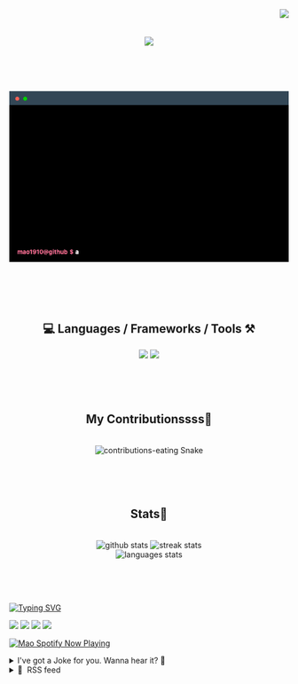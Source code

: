 <!-- VISITOR BADGE -->
<!-- https://github.com/hehuapei/visitor-badge -->

<img align="right" src="https://visitor-badge.laobi.icu/badge?page_id=mao1910.mao1910&left_color=%2379DAF9&right_color=%23FE6E96" />


<!-- TYPING SVG -->
<!-- https://github.com/DenverCoder1/readme-typing-svg -->

<h1 align="center">
    <img src="https://readme-typing-svg.herokuapp.com/?font=Righteous&size=35&center=true&vCenter=true&width=500&height=70&color=FE6E96&font=poppins&duration=5000&lines=Hi+There!+👋;+I'm+Mao!;" />
</h1>

<br/>


<!-- ABOUT ME TERMINAL -->
<h1 align="center">
<img src="./assets/terminal-5.gif" alt="Terminal" />
</h1>

<br/><br/><br/>


<!-- TECHNOLOGIES LOGOS -->
<!-- https://github.com/tandpfun/skill-icons -->

<h2 align="center">💻 Languages / Frameworks / Tools ⚒️</h2>
<div align="center">
    <img src="https://skillicons.dev/icons?i=javascript,typescript,angular,react,html,css,scss,bootstrap,cs,java,spring" />
    <img src="https://skillicons.dev/icons?i=flutter,firebase,supabase,mysql,git,github,gitlab,vscode,idea,maven,figma" />
</div>

<br/><br/><br/>


<!-- CONTRIBUTIONS SNAKE GAME -->
<!-- https://github.com/Platane/snk -->

<div align="center">
  <h2> My Contributionssss🐍 </h2>
  <br>
  <img alt="contributions-eating Snake" src="https://raw.githubusercontent.com/mao1910/mao1910/output/github-contribution-grid-snake.svg" />

  <!-- Four lines below suggested by Planate for Dark mode-->
  <picture>
  <source media="(prefers-color-scheme: dark)" srcset="github-snake-dark.svg" />
  <source media="(prefers-color-scheme: light)" srcset="github-snake.svg" />
  </picture>
  
  <br/><br/><br/>
</div>


<!-- GITHUB STATS -->
<!-- https://github.com/DenverCoder1/github-readme-streak-stats --> <!--  My Vercel -->
<!-- https://github.com/anuraghazra/github-readme-stats --> <!--  My  Vercel -->

<h2 align="center"> Stats📝 </h2>
  <br>
<div align=center>
  <img width=429 src="https://github-readme-stats-mao1910.vercel.app/api?username=mao1910&count_private=true&show_icons=true&theme=dracula&rank_icon=github&hide=contribs&border_radius=10&border_color=79DAF9" alt="github stats"/>
  <img width=396 src="https://github-readme-streak-stats-2235.vercel.app?user=mao1910&count_private=true&theme=dracula&currStreakNum=79DAF9&currStreakLabel=FE6E96&border_radius=10&border=79DAF9" alt="streak stats"/>
  <br/>
  <img src="https://github-readme-stats-mao1910.vercel.app/api/top-langs/?username=mao1910&layout=compact&theme=dracula&border_radius=10&size_weight=0.5&count_weight=0.5&border_color=79DAF9" alt="languages stats" />
</div>

<br/><br/><br/>


<!-- FOOTER -->
<!-- https://github.com/DenverCoder1/readme-typing-svg -->
<!-- https://readme-typing-svg.demolab.com/demo/ -->

<a href="https://git.io/typing-svg"><img src="https://readme-typing-svg.demolab.com?font=Poppins&pause=1000&color=FE6E96&width=535&lines=Thanks+for+dropping+by!;Feel+free+to+check+any+of+the+Socials+below+%F0%9F%91%87;Or+the+Joke+Of+The+Day+if+you're+down+for+a+giggle+%F0%9F%98%9D;Hope+to+see+you+again+%F0%9F%91%8A;Uh%3F+You're+still+here%3F;Well...+I'm+running+out+of+things+to+say...;Tell+you+what%2C+due+to+your+effort+and+perseverance%2C;I+shall+present+you+with+a+short+poem%3A;%22To+code%2C+or+not+to+code%2C+that+is+the+question%3A;Whether+'tis+nobler+in+the+IDE+to+debug;The+errors+and+issues+of+outrageous+software%2C;Or+to+take+up+the+keyboard+against+a+sea+of+bugs;And+by+coding%2C+end+them.%22;by+William+Shakespeare%2C+probably.+;Pretty+sure+that's+Hamlet's.;Alrighty%2C+this+has+been+fun.;But+I'll+restart+the+loop+now...+see+ya+soon!" alt="Typing SVG" /></a>


<!--  SOCIAL NETWORKS -->
<!-- https://github.com/alexandresanlim/Badges4-README.md-Profile -->

  <div> 
    <a href="https://www.deviantart.com/madeinkobaia/art/my-profile-is-under-construction-265626465" target="_blank"><img src="https://img.shields.io/badge/-LinkedIn-%230077B5?style=for-the-badge&logo=linkedin&logoColor=white" target="_blank"></a> <!-- ADD LINKEDIN PROFILE -->
    <a href = "https://www.nicepng.com/ourpic/u2q8o0t4t4r5o0r5_website-under-construction-png-graphic-transparent-website-under/"><img src="https://img.shields.io/badge/Portfolio-4285F4?style=for-the-badge&logo=Google-chrome&logoColor=white" target="_blank"></a> <!-- ADD PORTFOLIO WEBSITE -->
    <a href="https://discord.gg" target="_blank"><img src="https://img.shields.io/badge/Discord-7289DA?style=for-the-badge&logo=discord&logoColor=white" target="_blank"></a> <!-- ADD DISCORD --> <!-- User or Server? -->
    <a href = "mailto:mao1910dev@gmail.com"><img src="https://img.shields.io/badge/Gmail-D14836?style=for-the-badge&logo=gmail&logoColor=white" target="_blank"></a>
  </div>


<!-- SPOTIFY PLAYING-->
<!-- https://github.com/novatorem/novatorem --> <!-- My Vercel -->

[<img width=438px src="https://spotify-now-playing-git-main-mao1910.vercel.app//api/spotify/?border_color=FE6E96" alt="Mao Spotify Now Playing" />](https://open.spotify.com/user/31542et242zglhf42ydrtqgvuvde)


<!-- JOKE OF THE DAY -->
<!-- https://github.com/ABSphreak/readme-jokes --> <!-- My Vercel -->

<details>
<summary>I've got a Joke for you. Wanna hear it? 🙈</summary>

<br/>

 <tr>
 <td style="padding-top:4px"><img src = "https://readme-jokes-git-master-mao1910.vercel.app/api?&theme=dracula"></td>
 </tr>

</details>


<!-- RSS FEED -->
<!-- https://github.com/gautamkrishnar/blog-post-workflow -->

<details>
<summary>📕 &nbsp;RSS feed</summary>

<br/>


<!-- BLOG-POST-LIST:START -->
 #### - [CS61A: Projeto HOG (Parte 1)](https://dev.to/matt1cs/cs61a-projeto-hog-parte-1-54bl) 
 <details><summary>Article</summary> <h2>
  
  
  Introdução
</h2>

<blockquote>
<p>O curso CS 61A da Universidade da Califórnia, Berkeley, é um curso de introdução à ciência da computação. Ele busca fornecer uma base sólida em programação, abordando conceitos fundamentais de estruturas de dados, algoritmos e paradigmas de programação. O curso é conhecido por sua ênfase em Python como a linguagem principal de programação e pela abordagem prática e desafiadora.</p>
</blockquote>

<p>Esta publicação vai focar no primeiro projeto desta disciplina que é chamado 'O jogo de Hog'. Eu confesso que não conhecia este jogo até começar a fazer este desafio, continuo não tendo o jogado mas compreendi as regras que são explicadas na <a href="https://cs61a.org/proj/hog/">página do projeto</a>.</p>

<p>Ainda não terminei de fazer este desafio, então vou publicar meus sucessos, dúvidas e dificuldades como forma de estudo e buscar trabalhar em cima da minha comunicação também. O projeto está divido em fases e cada fase possui uma série de problemas a serem solucionados.</p>




<h2>
  
  
  Fase 1: Problema 1
</h2>

<blockquote>
<p>Implemente a função <code>roll_dice</code> em <code>hog.py</code>. Esta função recebe dois argumentos: um número inteiro positivo chamado <code>num_rolls</code> recebendo o número de vezes que o dado será rolado e uma função <code>dice</code>. Esta função retornará o número de pontos ao rolar o dado aquele número de vezes em uma rodada: será tanto a soma de suas saídas ou 1 (<em>Sow Sad</em>).</p>
</blockquote>

<ul>
<li>
<strong>Sow Sad</strong>. Se qualquer resultado do dado lançado for 1, a pontuação do jogador na rodada será <code>1</code>.</li>
</ul>

<h3>
  
  
  Exemplos
</h3>

<ul>
<li>
<em>Exemplo 1</em>: O jogador da rodada joga o dado 7 vezes, 5 destas são 1. A pontuação do turno será <code>1</code>.</li>
<li>
<em>Exemplo 2</em>: O jogador da rodada joga o dado 4 vezes, em todas são 3. Como Sow Sad não ocorreu, a pontuação do turno ao jogador será de <code>12</code>.</li>
</ul>

<h3>
  
  
  Solução
</h3>

<ol>
<li>Uma dica muito importante é dada na descrição do problema. Segue a dica: </li>
</ol>

<blockquote>
<p>You should call <code>dice()</code> <strong>exactly <code>num_rolls</code> times</strong> in the body of <code>roll_dice</code>.`</p>
</blockquote>

<p>Acredito que seja natural ao observar os exemplos, já pensar numa situação do uso de condicionais para verificar se o valor de algum dos dados é 1. </p>

<ul>
<li><strong>Se for 1, retornar 1.</strong></li>
</ul>

<p>O problema desta forma de pensar é que não será atendido a condição de ter que chamar a função <code>dice()</code> o mesmo número de vezes que <code>num_rolls</code>. Já que o retornar dentro de um loop é uma condição de parada, logo a função não mais será chamada.</p>

<p>Minha alternativa para este problema foi colocar uma <code>flag</code> para ser atendida. A partir do momento que encontra o valor <code>1</code>, o loop continua rodando a quantidade <code>num_rolls</code> de vezes e a partir da flag posso, com outra condicional, retornar o valor da resposta.</p>

<p><a href="https://res.cloudinary.com/practicaldev/image/fetch/s--vDPyUgtc--/c_limit%2Cf_auto%2Cfl_progressive%2Cq_auto%2Cw_800/https://dev-to-uploads.s3.amazonaws.com/uploads/articles/lokuc51ikf1fum641gka.png" class="article-body-image-wrapper"><img src="https://res.cloudinary.com/practicaldev/image/fetch/s--vDPyUgtc--/c_limit%2Cf_auto%2Cfl_progressive%2Cq_auto%2Cw_800/https://dev-to-uploads.s3.amazonaws.com/uploads/articles/lokuc51ikf1fum641gka.png" alt="Solução" width="401" height="263"></a></p>

<h2>
  
  
  Conclusão
</h2>

<p>Tive um momento <em>a-há</em> ao trocar o <code>for _ in range()</code> por um <code>while</code>. A partir daí, todos os meus testes foram aprovados e usar flags para indicar que uma ação aconteceu, acredito que tenha tornado o meu código com maior clareza.</p>

<p>Quero buscar falar de cada problema que for fazendo e aprimorar minha capacidade de solucionar problemas, espero que isto ajude a quem buscar fazer este curso.</p>

 </details> 
 <hr /> 

 #### - [How Svelte made me understand Web development better in general](https://dev.to/nicholascostadev/how-svelte-made-me-understand-web-development-better-in-general-ag5) 
 <details><summary>Article</summary> <blockquote>
<p>In this article I'm going to be talking a lot about Sveltekit when saying "svelte", since it's the way Svelte team advises building web apps with Svelte and it's the way that I now build my apps with it.<br>
   I also wanted to say that this post is about my experience, and I'm not going to talk only about Svelte specific things that I think made me a better developer, but things I learned during the process of learning svelte.</p>
</blockquote>

<p>I wanted to share this with everyone that might be wondering if Svelte is the right choice for learning web, and I couldn't say anything less than yes by my experience. Of course I was and still am at the start of my career and I'm constantly learning new things but I guess it accelerated some knowledge that I didn't think I would catch that quick, only because on other frameworks, it wasn't needed.</p>

<h2>
  
  
  Progressive Enhancement
</h2>

<p>For those who don't know, this is the wikipedia definition:</p>

<blockquote>
<p>Progressive enhancement is a strategy in web design that puts emphasis on web content first, allowing everyone to access the basic content and functionality of a web page, whilst users with additional browser features or faster Internet access receive the enhanced version instead.</p>
</blockquote>

<p>This is one thing that I didn't even think before learning Svelte, and I heard about that while learning through the <a href="https://learn.svelte.dev">learn.svelte.dev</a> and other tutorials of Svelte, props to <a href="https://www.youtube.com/@JoyofCodeDev">Joy of Code</a> , <a href="https://www.youtube.com/@Huntabyte">Huntabyte</a> and <a href="https://www.youtube.com/@SvelteSociety">Svelte Society</a> for always sharing valuable content that made me think about things I never thought before.</p>

<p>Before Svelte, I only worked with React, mainly using Nextjs(No app dir back then), and I never thought about making things work without javascript, and that thought suddenly got into my mind when I was exposed to <a href="https://kit.svelte.dev/docs/form-actions">form actions</a> in Sveltekit. Sveltekit is thought of working without javascript, working always with server-side rendered pages, working with form actions(meaning no need for javascript to make your forms work as expected), fetching data with redirects instead of client-side fetch(this is relative, but in many cases you may not need client-side fetch). Almost anything can be done without client-side fetching.</p>

<h2>
  
  
  Learn Javascript, not React
</h2>

<p>I'll probably still use React on some next projects, but even though I still find React pretty good, I can't say I prefer writing <em>"Reacty"</em> way of code instead of just javascript. React may only be javascript, but if you've worked with it, you know there are some caveats, making libraries not ported to React work in React, is hard, and at the end you are not learning javascript, you're React way of working with javascript.</p>

<p>With Svelte, you don't have to think about what you have to do to make your code work in Svelte, even though you can change things to use Svelte actions, you don't have to. Everything that works in javascript, works in Svelte out of the box, no overhead of converting packages.</p>

<h2>
  
  
  Accessibility
</h2>

<p>That's not actually a Svelte specific topic, but more a Svelte community one, but either way, I wanted to share this one. The Svelte community is quite amazing, one of the most awesome things I see in it is the <code>"This Week In Svelte"</code> that the <a href="https://www.youtube.com/@SvelteSociety">Svelte Society</a> has every Friday by sharing new updates of Svelte, new packages made with svelte or made for Svelte, and not only Svelte specific topics, but also web related content in general.</p>

<p>There has been one episode that really changed my vision on accessibility(they have many episodes that tackle some parts of accessibility), that he was using voiceover to walk through the wikipedia page of Svelte and was showing how people using screen readers might navigate through your application, and even though I already knew people would use screen readers, before that, I didn't take time to understand how it worked, and nor used it on my day-to-day, and after that, I cannot build components without thinking about accessibility. Now every component that I build I run voiceover and check if there's anything that could be better, I'm not saying this should be top priority every time but I guess that if you can take some time to improve the accessibility of your websites, you should, it will be good for you, being able to reach more people than before, and of course, for people that now will be able to use your website.</p>

<h2>
  
  
  Saving more state on URL than variables when applicable
</h2>

<p>Since <code>Sveltekit</code> encourages you to use your page handlers to fetch data instead of client-side, I ended up coming with more solutions that worked without javascript, sometimes using forms for redirecting to the page with the correct parameters or even with javascript, but saving the state on the URL enables you to save "sessions" for a user to share with someone.</p>

<p>I have to say that it's again not a specific thing that Sveltekit introduced, but a thing the environment encourages, and because I didn't feel the need for doing so and nor had the incentive to do so when using Nextjs, I did not learn those things the way I should.</p>

<p>By saying "I didn't feel the need for doing so" I mean that all tutorials I've watched and blog posts that talked about mutations and submitting forms, always were using something like this in React:<br>
</p>

<div class="highlight js-code-highlight">
<pre class="highlight tsx"><code><span class="kd">function</span> <span class="nx">ExampleForm</span><span class="p">()</span> <span class="p">{</span>
    <span class="kd">function</span> <span class="nx">handleSubmit</span><span class="p">(</span><span class="nx">e</span><span class="p">:</span> <span class="nx">FormEvent</span><span class="p">)</span> <span class="p">{</span>
        <span class="nx">e</span><span class="p">.</span><span class="nx">preventDefault</span><span class="p">()</span>
        <span class="c1">// ...</span>
    <span class="p">}</span>

    <span class="k">return</span> <span class="p">(</span>
        <span class="p">&lt;</span><span class="nt">form</span> <span class="na">onSubmit</span><span class="p">=</span><span class="si">{</span><span class="nx">handleSubmit</span><span class="si">}</span><span class="p">&gt;</span>
            <span class="si">{</span><span class="cm">/* ... */</span><span class="si">}</span>
        <span class="p">&lt;/</span><span class="nt">form</span><span class="p">&gt;</span>
    <span class="p">)</span>
<span class="p">}</span>
</code></pre>

</div>



<p>Doing something like this,  is relying on the user having javascript enabled, why not teaching people to handle forms as they're natively built and handle form inputs as they were thought, by using native <code>formData()</code>?</p>

<p>I guess it is fair to say that almost all people will be using javascript nowadays, but having javascript enabled is not the only condition for the javascript to run, the user still has to download it. Maybe the user is with bad internet connection, working with forms and redirects will make everything work without having to download that extra bit of javascript.</p>

<h2>
  
  
  Conclusion
</h2>

<p>I guess that's all I wanted to share, learning svelte made me learn more about web development and I'm grateful for it, If you didn't give svelte a chance yet, take a shot, you might love it  ❤️.</p>

 </details> 
 <hr /> 

 #### - [Top 10 Tips for using GitHub from the Command Line](https://dev.to/github/top-10-tips-for-using-github-from-the-command-line-1me6) 
 <details><summary>Article</summary> <p>The <a href="https://cli.github.com/">GitHub CLI</a> (<em>gh</em> cli) is a command line tool that allows you to interact with GitHub without ever leaving your terminal. It's an open source tool that allows you to view and manage issues, pull requests, releases, and more. In this post, we'll cover 10 tips for using the GitHub CLI, but first, how do you install it?</p>

<h2>
  
  
  Installing the GitHub CLI 🛠️
</h2>

<p>I'm using MacOS, so I'll be using <a href="https://brew.sh/">Homebrew</a> to install the GitHub CLI. If you're using Windows or Linux, you can find instructions for installing the GitHub CLI <a href="https://github.com/cli/cli#installation">here</a>.<br>
</p>

<div class="highlight js-code-highlight">
<pre class="highlight shell"><code>brew <span class="nb">install </span>gh

</code></pre>

</div>



<p>Once you've installed the GitHub CLI, you'll need to authenticate with GitHub. You can do this by running the following command:<br>
</p>

<div class="highlight js-code-highlight">
<pre class="highlight shell"><code>gh auth login

</code></pre>

</div>



<p>This will open a browser window and prompt you to login to GitHub. Once you've logged in, you'll be prompted to authenticate with GitHub. Once you've authenticated, you'll be able to use the GitHub CLI. 🎉</p>

<h2>
  
  
  CLI Syntax and Usage 📝
</h2>

<p>The CLI follows a very specific syntax. It generally works as, "<em>gh</em>" "feature" "then what you want to do with the feature" then “any flags associated with the feature” - everything you want to do with the cli takes on this format.</p>

<p>For example, if you wanted to clone a repository using the <em>gh</em> cli, it would be <code>gh repo clone &lt;repo to be cloned&gt;</code></p>

<p>Let's take a look at some practical tips when using the GitHub CLI.</p>

<h2>
  
  
  1. Create a new repository and clone it locally 🎉
</h2>

<p>You can create a new repository using the <code>gh repo create</code> command. This command will prompt you for the name of the repository, the description, and the visibility. You can also specify the name of the repository as an argument to the command.</p>

<p>You can also create a new repository and clone it locally at the same time by using the <code>--clone</code> flag. Here's what this will look like:<br>
</p>

<div class="highlight js-code-highlight">
<pre class="highlight shell"><code>gh repo create your-new-repo <span class="nt">--public</span> <span class="nt">--clone</span>

</code></pre>

</div>



<p><a href="https://res.cloudinary.com/practicaldev/image/fetch/s--OrvsByMG--/c_limit%2Cf_auto%2Cfl_progressive%2Cq_auto%2Cw_800/https://github.com/LadyKerr/simple-next-app/assets/47188731/c2ba02cb-c753-4656-82de-da5f0928f8c9" class="article-body-image-wrapper"><img src="https://res.cloudinary.com/practicaldev/image/fetch/s--OrvsByMG--/c_limit%2Cf_auto%2Cfl_progressive%2Cq_auto%2Cw_800/https://github.com/LadyKerr/simple-next-app/assets/47188731/c2ba02cb-c753-4656-82de-da5f0928f8c9" alt="gh repo create command" width="600" height="415"></a></p>

<p>The repo was <a href="https://github.com/LadyKerr/gh-cli-example-repo">created here</a> and all you need to do now is to push your changes and you're good.</p>

<h2>
  
  
  2. Create issues 📝
</h2>

<p>We can create issues for this repository right from the command line with the <em>gh</em> cli. This command will prompt you for the title and body of the issue. You can also specify the title and body as arguments to the command.<br>
</p>

<div class="highlight js-code-highlight">
<pre class="highlight shell"><code>gh issue create <span class="nt">-t</span> <span class="s2">"issue title"</span> <span class="nt">-b</span> <span class="s2">"issue body content"</span> <span class="nt">-a</span> <span class="s2">"assignee"</span>

</code></pre>

</div>



<p>You can also edit, transfer, delete, close, and reopen issues with the <em>gh</em> cli. You can find more information about this <a href="https://cli.github.com/manual/gh_issue">here</a>.</p>

<p><a href="https://res.cloudinary.com/practicaldev/image/fetch/s--dGURei6Q--/c_limit%2Cf_auto%2Cfl_progressive%2Cq_auto%2Cw_800/https://github.com/LadyKerr/gh-cli-example-repo/assets/47188731/f7a9328c-5a60-4af0-a12d-54e4cfc32e01" class="article-body-image-wrapper"><img src="https://res.cloudinary.com/practicaldev/image/fetch/s--dGURei6Q--/c_limit%2Cf_auto%2Cfl_progressive%2Cq_auto%2Cw_800/https://github.com/LadyKerr/gh-cli-example-repo/assets/47188731/f7a9328c-5a60-4af0-a12d-54e4cfc32e01" alt="gh repo issue create" width="600" height="411"></a></p>

<h2>
  
  
  3. Create pull requests 🔄
</h2>

<p>We can create pull requests by using the <code>gh pr create</code> command and follow the on-screen prompts. You can also specify the title and body as arguments to the command.<br>
</p>

<div class="highlight js-code-highlight">
<pre class="highlight shell"><code>gh <span class="nb">pr </span>create <span class="nt">-t</span> <span class="s2">"pull request title"</span> <span class="nt">-b</span> <span class="s2">"pull request body content"</span> <span class="nt">-a</span> <span class="s2">"assignee"</span>

</code></pre>

</div>



<p><a href="https://res.cloudinary.com/practicaldev/image/fetch/s--kGHzPN28--/c_limit%2Cf_auto%2Cfl_progressive%2Cq_auto%2Cw_800/https://github.com/LadyKerr/gh-cli-example-repo/assets/47188731/0f8789dc-ee18-4b0a-9fd4-2670a226c0a8" class="article-body-image-wrapper"><img src="https://res.cloudinary.com/practicaldev/image/fetch/s--kGHzPN28--/c_limit%2Cf_auto%2Cfl_progressive%2Cq_auto%2Cw_800/https://github.com/LadyKerr/gh-cli-example-repo/assets/47188731/0f8789dc-ee18-4b0a-9fd4-2670a226c0a8" alt="gh repo pr create" width="600" height="390"></a></p>

<h2>
  
  
  4. Review pull requests 👀
</h2>

<p>Run <em>gh</em> pr create and add the necessary flags: -t for the title, -b for the body -a for the assignee and -d to mark the pr as draft. You can also use <code>gh pr create</code> and follow the on screen prompts to create a new PR with the cli.<br>
Once the PR is created, take note of the PR num and run <code>gh pr view &lt;num&gt;</code> to see the details of the pr in your terminal.</p>

<p><a href="https://res.cloudinary.com/practicaldev/image/fetch/s--dMuANFHq--/c_limit%2Cf_auto%2Cfl_progressive%2Cq_auto%2Cw_800/https://github.com/LadyKerr/gh-cli-example-repo/assets/47188731/9124f58c-7556-4494-9616-4a9c608aa7f9" class="article-body-image-wrapper"><img src="https://res.cloudinary.com/practicaldev/image/fetch/s--dMuANFHq--/c_limit%2Cf_auto%2Cfl_progressive%2Cq_auto%2Cw_800/https://github.com/LadyKerr/gh-cli-example-repo/assets/47188731/9124f58c-7556-4494-9616-4a9c608aa7f9" alt="gh pr review" width="600" height="390"></a></p>
<h2>
  
  
  5. View action workflows 👀
</h2>

<p>We can view the action workflows right from the command line with the <em>gh</em> cli. This command will list all the recent action workflows for the repository.<br>
</p>

<div class="highlight js-code-highlight">
<pre class="highlight shell"><code>gh run list

</code></pre>

</div>



<p><a href="https://res.cloudinary.com/practicaldev/image/fetch/s--i5bJ0Y6Q--/c_limit%2Cf_auto%2Cfl_progressive%2Cq_auto%2Cw_800/https://github.com/LadyKerr/gh-cli-example-repo/assets/47188731/cd88ca64-95d2-44f5-bf9e-06d6d05d2da8" class="article-body-image-wrapper"><img src="https://res.cloudinary.com/practicaldev/image/fetch/s--i5bJ0Y6Q--/c_limit%2Cf_auto%2Cfl_progressive%2Cq_auto%2Cw_800/https://github.com/LadyKerr/gh-cli-example-repo/assets/47188731/cd88ca64-95d2-44f5-bf9e-06d6d05d2da8" alt="gh run list" width="600" height="390"></a></p>

<p>You can also run workflows right from your terminal with the command <code>gh workflow run &lt;workflow name&gt;</code>. This command will run the workflow and prompt you for any required inputs.<br>
</p>

<div class="highlight js-code-highlight">
<pre class="highlight shell"><code>gh workflow run &lt;workflow filename&gt;

</code></pre>

</div>



<h2>
  
  
  6. Open your current Repo in the browser 💻
</h2>

<p>You can open your current repository in the browser right from your terminal. This command will take you to the homepage of your repository.<br>
</p>

<div class="highlight js-code-highlight">
<pre class="highlight shell"><code>gh browse

</code></pre>

</div>



<p>If you you attach the -b option, you can open the current branch in the browser, like so:<br>
</p>

<div class="highlight js-code-highlight">
<pre class="highlight shell"><code>gh browse <span class="nt">-b</span> <span class="s2">"branch name"</span>

</code></pre>

</div>



<h2>
  
  
  7. Create and update Project Boards 📋
</h2>

<p>Creating a project from your terminal with the command line requires you to have project scope permissions. To update your auth token with project scope permissions, run the following command and follow the on screen prompts:<br>
</p>

<div class="highlight js-code-highlight">
<pre class="highlight shell"><code>gh auth refresh <span class="nt">-s</span> project,read:project

</code></pre>

</div>



<p>Once that's confirmed, you can create a project board with the command <code>gh project create</code> and follow the on screen prompts.<br>
</p>

<div class="highlight js-code-highlight">
<pre class="highlight shell"><code>gh project create <span class="nt">--owner</span> <span class="s2">"owner"</span> <span class="nt">--title</span> <span class="s2">"title"</span>

</code></pre>

</div>



<h2>
  
  
  8. Create edit, and view Releases 🚀
</h2>

<p>You can create a release with the command <code>gh release create</code> and follow the on screen prompts.<br>
</p>

<div class="highlight js-code-highlight">
<pre class="highlight shell"><code>gh release create <span class="nt">--title</span> <span class="s2">"title"</span> <span class="nt">--notes</span> <span class="s2">"notes"</span>

</code></pre>

</div>



<p>You can also edit, dowload assets and delete relases with the <em>gh</em> cli. You can find more information about this <a href="https://cli.github.com/manual/gh_release">here</a>.</p>

<h2>
  
  
  9. Start and Stop Codespaces 💻
</h2>

<p>A Codespace is an online development environment. You can start a codespace with the command <code>gh codespace create</code> and follow the on screen prompts. You can also do it by specifying certain flags, for example, the branch you want to use:<br>
</p>

<div class="highlight js-code-highlight">
<pre class="highlight shell"><code>gh codespace create <span class="nt">-b</span> <span class="s2">"branch"</span>

</code></pre>

</div>



<p><a href="https://res.cloudinary.com/practicaldev/image/fetch/s--YMY0XZEg--/c_limit%2Cf_auto%2Cfl_progressive%2Cq_auto%2Cw_800/https://github.com/LadyKerr/gh-cli-example-repo/assets/47188731/02e6e688-53d9-4134-aaef-b07feea39fa2" class="article-body-image-wrapper"><img src="https://res.cloudinary.com/practicaldev/image/fetch/s--YMY0XZEg--/c_limit%2Cf_auto%2Cfl_progressive%2Cq_auto%2Cw_800/https://github.com/LadyKerr/gh-cli-example-repo/assets/47188731/02e6e688-53d9-4134-aaef-b07feea39fa2" alt="gh codespace create" width="600" height="390"></a></p>

<p>You can then open up the codespace in VSCode or Jupyter Notebooks with the command <code>gh codespace code [flags]</code> or <code>gh codespace jupyter [flags]</code>, respectively, where the flags can include the version of vscode, repo, repo owner and name of the codespace you want to open.</p>

<h2>
  
  
  10. Browse and create <em>gh</em> cli extensions 📦
</h2>

<p>You can run <code>gh extension browse</code> in your terminal to view a list of all available cli extensions to make your terminal experience even better. You can also install ann extension directly from the browsing interface.</p>

<p><a href="https://res.cloudinary.com/practicaldev/image/fetch/s--p3hpRp2---/c_limit%2Cf_auto%2Cfl_progressive%2Cq_auto%2Cw_800/https://github.com/LadyKerr/gh-cli-example-repo/assets/47188731/2d4e3be9-ece5-404d-b690-3bb9d7354556" class="article-body-image-wrapper"><img src="https://res.cloudinary.com/practicaldev/image/fetch/s--p3hpRp2---/c_limit%2Cf_auto%2Cfl_progressive%2Cq_auto%2Cw_800/https://github.com/LadyKerr/gh-cli-example-repo/assets/47188731/2d4e3be9-ece5-404d-b690-3bb9d7354556" alt="gh extension browse command" width="600" height="390"></a></p>

<p>To install an extension you like, run <code>gh extension install &lt;repository&gt; [flags]</code> and follow the on screen prompts.<br>
You can also create your own cli extensions with the command <code>gh ext create</code> and follow the on screen prompts.</p>

<h2>
  
  
  Getting Help with the <em>gh</em> cli ❓
</h2>

<p>If you're ever unsure of what to do with the GitHub CLI or how to use it, you can always run <code>gh --help</code> and it will give you a list of all the commands, help topics, extensions, flags and examples you can run with the GitHub CLI.</p>

<p><a href="https://res.cloudinary.com/practicaldev/image/fetch/s--fcEkPUWe--/c_limit%2Cf_auto%2Cfl_progressive%2Cq_auto%2Cw_800/https://github.com/LadyKerr/gh-cli-example-repo/assets/47188731/a10819b9-f478-4430-933b-4aa0db58281f" class="article-body-image-wrapper"><img src="https://res.cloudinary.com/practicaldev/image/fetch/s--fcEkPUWe--/c_limit%2Cf_auto%2Cfl_progressive%2Cq_auto%2Cw_800/https://github.com/LadyKerr/gh-cli-example-repo/assets/47188731/a10819b9-f478-4430-933b-4aa0db58281f" alt="gh --help command" width="600" height="390"></a></p>

<h2>
  
  
  GitHub Copilot for CLI 🤖
</h2>

<p>Ever forget a command and have to search for it over and over again? Yea, me too. This is why we built <a href="https://githubnext.com/projects/copilot-cli">GitHub Copilot for CLI</a>. It provides a chat-like interface in your terminal to help you find commands for GitHub CLI, shell commands and git.</p>

<p>I'll be showing you how to use GitHub Copilot for CLI and how amazing it is at <a href="https://reg.githubuniverse.com/flow/github/universe23/sessioncatalog/page/sessioncatalog?search=AI2755D">taking your command line skills to the next level</a>. Join me at GitHub Universe next month to see it in action.</p>

<p><a href="https://reg.githubuniverse.com/flow/github/universe23/sessioncatalog/page/sessioncatalog?search=AI2755D"><img src="https://res.cloudinary.com/practicaldev/image/fetch/s--d3R2PsK9--/c_limit%2Cf_auto%2Cfl_progressive%2Cq_auto%2Cw_800/https://github.com/LadyKerr/gh-cli-example-repo/assets/47188731/f9e22821-df86-4890-9bf1-bcb27150524d" alt="github universe copilot for cli talk" width="800" height="450"></a></p>

<p>And if you can't make it in person, virtual passes are free and open to everyone. Register <a href="https://githubuniverse.com/">here</a>.</p>

<p>If you have any questions about the <em>gh</em> cli, feel free to post them below and I'll do my best to answer them. 😄</p>

 </details> 
 <hr /> 

 #### - [Testando testes no Python - Parte 3: Pytest dentro do Pytest](https://dev.to/vbuxbaum/testando-testes-no-python-parte-3-pytest-dentro-do-pytest-493) 
 <details><summary>Article</summary> <blockquote>
<p>Pessoas geralmente começam engatinhando, depois andam, evoluem para corrida, e algumas fazem coisas mais estranhas, como <a href="https://www.google.com/search?q=parkour">Parkour</a>.</p>

<p>Pessoas Devs geralmente começam codando, depois testam, evoluem para o TDD, e algumas fazem coisas mais estranhas, como <strong>testes de testes</strong>. </p>
</blockquote>




<p>Boas vindas! 🤩 Esse é o 3º artigo de uma <a href="https://dev.to/vbuxbaum/series/24810">curta série</a>, contando um pouco mais sobre "testes de testes". 🧪</p>

<p>Vou discutir as motivações, alternativas, e detalhar as formas que fazemos em projetos de Python na <a href="https://www.betrybe.com/">Trybe</a>.</p>

<h2>
  
  
  Retomando de onde paramos
</h2>

<p>No artigo anterior mostrei como foi construída a primeira solução para testes de mutações customizadas, utilizando uma <em>fixture</em> <code>autouse</code> parametrizada com as mutações. </p>

<p>Mas havia uma limitação: nesse modelo a pessoa estudante precisa construir todos os seus testes dentro de uma função específica. É suficiente se queremos exercitar a criação de bons <code>assert</code>s, mas limitante quando pensamos em fazer testes mais elaborados e melhor organizados.</p>

<h2>
  
  
  Trocando de "função" para "módulo"
</h2>

<p>Logo de início, a ideia era que precisávamos parar de parametrizar uma função de testes (o que a fixture faz no exemplo do artigo anterior), e fazer a parametrização para um arquivo (módulo) inteiro. Ou seja, <strong>executar todo um arquivo de testes da pessoa estudante para cada mutação.</strong></p>

<p>Assim a pessoa estudante poderia fazer, por exemplo, 5 funções de teste em um arquivo e, quando uma mutação for aplicada, pelo menos 1 das 5 funções de teste deve <strong><em>falhar</em></strong>. Se <strong><em>todos os testes passarem para uma das mutações</em></strong>, consideramos que ainda não foi atingida a qualidade que esperamos.</p>

<p>A missão era minha, e eu não fazia ideia de como implementar. 😅 Novamente entramos naquele ponto que não havia nada pronto ou óbvio para usarmos, e precisei partir para pesquisa e experimentação. </p>

<h2>
  
  
  "Como rodar um arquivo de teste no Pytest?"
</h2>

<p>Essa provavelmente foi a primeira pesquisa que fiz no Google, esperando que surgisse alguma resposta para o que precisávamos. E não, obviamente não apareceu. </p>

<blockquote>
<p>Ou será que apareceu? 👀</p>
</blockquote>

<p>As respostas para essa pesquisa são de conteúdos para iniciantes, e elas citam comandos básicos da CLI do Pytest:<br>
</p>

<div class="highlight js-code-highlight">
<pre class="highlight shell"><code>python <span class="nt">-m</span> pytest tests/test_file.py
</code></pre>

</div>



<p>E meu primeiro pensamento foi:</p>

<blockquote>
<p>"Eu já sei disso! Me mostre algo que eu não sei! 😫"</p>
</blockquote>

<p>E logo em seguida:</p>

<blockquote>
<p>"Calma, realmente é bem simples solicitar ao Pytest a execução de um arquivo completo de testes. Se eu conseguir fazer isso <strong><em>dentro</em></strong> de uma execução do Pytest que já está em curso, consigo usar a parametrização! Será que é possível? 🤔"</p>
</blockquote>

<p>Resposta: <strong>Sim, é possível!</strong> 🎉</p>

<p>O Pytest é um módulo do Python como qualquer outro. Temos o costume de acioná-lo pela CLI, mas essa é apenas uma interface para um código "chamável" do Python. Na própria documentação do Pytest há a indicação de <a href="https://docs.pytest.org/en/7.1.x/how-to/usage.html#calling-pytest-from-python-code">como executá-lo sem a CLI</a>:<br>
</p>

<div class="highlight js-code-highlight">
<pre class="highlight python"><code><span class="kn">import</span> <span class="nn">pytest</span>

<span class="n">retcode</span> <span class="o">=</span> <span class="n">pytest</span><span class="p">.</span><span class="n">main</span><span class="p">()</span>
</code></pre>

</div>



<p>Um <code>retcode</code> igual a <code>0</code> (zero) significa que os testes passaram, falharam caso contrário. </p>

<h2>
  
  
  Executando o Pytest <em>dentro</em> do Pytest
</h2>

<p>Não parece uma ideia muito agradável, e até <a href="https://docs.pytest.org/en/7.1.x/how-to/usage.html#calling-pytest-from-python-code:~:text=Calling%20pytest.main,is%20not%20recommended.">a documentação da ferramenta faz um alerta sobre isso</a>:</p>

<blockquote>
<p>[...] fazer multiplas chamadas a <code>pytest.main()</code> a partir do mesmo processo (para re-executar testes, por exemplo) não é recomendado.</p>
</blockquote>

<p>Parece que escreveram isso especialmente pra mim! 😂 Mas sem ousadia nunca venceremos obstáculos, não é mesmo?</p>

<p>Brincadeiras a parte, seguimos entendendo que esse é um uso controlado e (<em>até o momento</em>) com complexidade moderada.</p>

<h2>
  
  
  Ajustando o exemplo anterior
</h2>

<p>No exemplo do artigo anterior toda a configuração de mutações era feita nos arquivos <code>tests/sorter_mutations.py</code> (<em>definição das mutações</em>) e <code>tests/conftest.py</code> (<em>parametrização e <code>patch</code> das mutações</em>), mas este 2º não será mais necessário.</p>

<p>Como nosso objetivo é somente ter um <code>PASSED</code> 🟢 caso a chamada do <code>pytest.main()</code> falhe para todas as mutações, podemos abandonar a complexidade da fixture parametrizada com <code>XFAIL</code>s e seguir com uma opção mais direta: uma função de teste parametrizada que fará a chamada ao <code>pytest.main()</code>.</p>

<p>Isolando essa nova função de teste em um arquivo dedicado, teremos o seguinte:</p>

<p><a href="https://res.cloudinary.com/practicaldev/image/fetch/s---4GU_GyR--/c_limit%2Cf_auto%2Cfl_progressive%2Cq_auto%2Cw_800/https://dev-to-uploads.s3.amazonaws.com/uploads/articles/wo9frfibfbx5wlqzrojh.png" class="article-body-image-wrapper"><img src="https://res.cloudinary.com/practicaldev/image/fetch/s---4GU_GyR--/c_limit%2Cf_auto%2Cfl_progressive%2Cq_auto%2Cw_800/https://dev-to-uploads.s3.amazonaws.com/uploads/articles/wo9frfibfbx5wlqzrojh.png" alt="Nova estratégia para aplicar mutações" width="800" height="409"></a></p>

<p>Que traduzido para código, fica assim:<br>
</p>

<div class="highlight js-code-highlight">
<pre class="highlight python"><code><span class="kn">from</span> <span class="nn">unittest.mock</span> <span class="kn">import</span> <span class="n">patch</span>
<span class="kn">from</span> <span class="nn">tests</span> <span class="kn">import</span> <span class="n">sorter_mutations</span>
<span class="kn">import</span> <span class="nn">pytest</span>

<span class="n">mutated_functions</span> <span class="o">=</span> <span class="p">[</span>
    <span class="n">sorter_mutations</span><span class="p">.</span><span class="n">no_exception_mutation</span><span class="p">,</span>
    <span class="n">sorter_mutations</span><span class="p">.</span><span class="n">slice_input_mutation</span><span class="p">,</span>
<span class="p">]</span>


<span class="o">@</span><span class="n">pytest</span><span class="p">.</span><span class="n">mark</span><span class="p">.</span><span class="n">parametrize</span><span class="p">(</span><span class="s">"mutation"</span><span class="p">,</span> <span class="n">mutated_functions</span><span class="p">)</span>
<span class="k">def</span> <span class="nf">test_mutations_for_test_module</span><span class="p">(</span><span class="n">mutation</span><span class="p">):</span>
    <span class="k">with</span> <span class="n">patch</span><span class="p">(</span><span class="s">"tests.test_sorter.sort_this_by"</span><span class="p">,</span> <span class="n">mutation</span><span class="p">):</span>
        <span class="n">retcode</span> <span class="o">=</span> <span class="n">pytest</span><span class="p">.</span><span class="n">main</span><span class="p">([</span><span class="s">"tests/test_sorter.py"</span><span class="p">])</span>

    <span class="k">assert</span> <span class="n">retcode</span> <span class="o">!=</span> <span class="mi">0</span><span class="p">,</span> <span class="s">"Mutação deveria falhar"</span>

</code></pre>

</div>



<p>Dado que não melhoramos o <a href="https://dev.to/vbuxbaum/testando-testes-no-python-parte-2-fixtures-parametrizadas-270g#:~:text=E%20um%20poss%C3%ADvel%20teste%20implementado%20por%20uma%20pessoa%20estudante%20em%20tests/test_sorter.py%3A">último exemplo de "teste da pessoa estudante"</a>, ao executar <code>python -m pytest</code> teremos a saída semelhante a seguinte:</p>

<p><a href="https://res.cloudinary.com/practicaldev/image/fetch/s--bHI7rGN5--/c_limit%2Cf_auto%2Cfl_progressive%2Cq_auto%2Cw_800/https://dev-to-uploads.s3.amazonaws.com/uploads/articles/fclrwr36loqfwnm5whim.png" class="article-body-image-wrapper"><img src="https://res.cloudinary.com/practicaldev/image/fetch/s--bHI7rGN5--/c_limit%2Cf_auto%2Cfl_progressive%2Cq_auto%2Cw_800/https://dev-to-uploads.s3.amazonaws.com/uploads/articles/fclrwr36loqfwnm5whim.png" alt="Resultado do teste com pytest chamado internamente" width="800" height="224"></a></p>

<p>Os 2 <code>PASSED</code> 🟢 indicados na imagem são:</p>

<ol>
<li>A própria função da pessoa estudante sem a mutação aplicada</li>
<li>O teste com a mutação <code>slice_input_mutation</code>, que falhou como esperado na chamada <code>pytest.main(["tests/test_sorter.py"])</code>
</li>
</ol>

<p>E, como imaginávamos, a chamada <code>pytest.main</code> com a mutação <code>no_exception_mutation</code> retornou <code>0</code> e por isso nosso <code>assert</code> acusou um problema: "Mutação deveria falhar" (mas não falhou).</p>

<h2>
  
  
  Melhorando a solução
</h2>

<p>Particularmente fiquei muito orgulhoso com essa solução! 💜 Mas há melhorias importante antes de chegarmos na versão disponibilizada para as turmas.</p>

<h3>
  
  
  Ocultar logs excessivos
</h3>

<p>Quando executamos o Pytest internamente, ele se comporta de fato como uma nova execução, gerando todos os logs como esperado. Em nosso exemplo o terminal ficou poluído com logs equivalentes a 3 rodadas do Pytest, e isso não é bom para a experiência, além de confundir a pessoa estudante.</p>

<p>O Pytest possui algumas opções para reduzir a verbosidade de logs, mas sentimos que seria melhor ocultar completamente a saída das chamadas internas. Com 4 linhas podemos fazer a saída de um comando ser redirecionada para a <a href="https://pt.stackoverflow.com/questions/118603/qual-%C3%A9-a-finalidade-do-caminho-dev-null-em-alguns-comandos">"lixeira" <code>/dev/null</code></a>:<br>
</p>

<div class="highlight js-code-highlight">
<pre class="highlight diff"><code><span class="gi">+import contextlib
+import os
</span><span class="p">from unittest.mock import patch
from tests import sorter_mutations
import pytest
</span>
mutated_functions = [
    sorter_mutations.no_exception_mutation,
    sorter_mutations.slice_input_mutation,
<span class="err">]</span>


@pytest.mark.parametrize("mutation", mutated_functions)
<span class="p">def test_mutations_for_test_module(mutation):
</span>    with patch("tests.test_sorter.sort_this_by", mutation):
<span class="gi">+        with open(os.devnull, "w") as student_output:
+            with contextlib.redirect_stdout(student_output):
</span>                 retcode = pytest.main(["tests/test_sorter.py"])
    assert retcode != 0, "Mutação deveria falhar"

</code></pre>

</div>



<h3>
  
  
  Mutações devem falhar <code>and</code> Original deve passar
</h3>

<p>Tivemos um desafio semelhante na solução anterior usando a <em>fixture</em>: além de garantir que as mutações <strong>devem falhar</strong>, devemos garantir que o teste "normal" ou "original" <strong>deve passar</strong>.</p>

<p>Aqui novamente a biblioteca <code>pytest-dependency</code> e o módulo <code>inspect</code> entram como grandes amigos! Coletamos todas as funções de teste no arquivo <code>tests/test_sorter.py</code> e as adicionamos como dependências para o novo teste <code>test_mutations_for_test_module</code>.</p>

<p>Uma função que coleta todos os <em>nodeid</em>'s de testes funcionais para um arquivo pode ser escrita assim:<br>
</p>

<div class="highlight js-code-highlight">
<pre class="highlight python"><code><span class="kn">import</span> <span class="nn">inspect</span>
<span class="kn">from</span> <span class="nn">pathlib</span> <span class="kn">import</span> <span class="n">Path</span>


<span class="k">def</span> <span class="nf">get_test_functions_from</span><span class="p">(</span><span class="n">student_test_module</span><span class="p">):</span>
    <span class="n">test_file_path</span> <span class="o">=</span> <span class="n">Path</span><span class="p">(</span><span class="n">student_test_module</span><span class="p">.</span><span class="n">__file__</span><span class="p">).</span><span class="n">relative_to</span><span class="p">(</span><span class="n">Path</span><span class="p">.</span><span class="n">cwd</span><span class="p">())</span>
    <span class="k">return</span> <span class="p">[</span>
        <span class="n">test_file_path</span> <span class="o">+</span> <span class="s">"::"</span> <span class="o">+</span> <span class="n">member</span><span class="p">[</span><span class="mi">0</span><span class="p">]</span>
        <span class="k">for</span> <span class="n">member</span> <span class="ow">in</span> <span class="n">inspect</span><span class="p">.</span><span class="n">getmembers</span><span class="p">(</span><span class="n">student_test_module</span><span class="p">)</span>
        <span class="k">if</span> <span class="n">inspect</span><span class="p">.</span><span class="n">isfunction</span><span class="p">(</span><span class="n">member</span><span class="p">[</span><span class="mi">1</span><span class="p">])</span> <span class="ow">and</span> <span class="n">member</span><span class="p">[</span><span class="mi">0</span><span class="p">].</span><span class="n">startswith</span><span class="p">(</span><span class="s">"test_"</span><span class="p">)</span>
    <span class="p">]</span>
</code></pre>

</div>



<p><em>Nodeid</em> é o identificador de um teste no Pytest, exigido pela <code>pytest-dependency</code>. É o mesmo texto que aparece antes de <code>PASSED</code> ou <code>FAILED</code> quando executamos a CLI com <code>-vv</code>. Exemplo:</p>

<p><a href="https://res.cloudinary.com/practicaldev/image/fetch/s--J-bLriI_--/c_limit%2Cf_auto%2Cfl_progressive%2Cq_auto%2Cw_800/https://dev-to-uploads.s3.amazonaws.com/uploads/articles/xqixau04pmhtkl8ct73v.png" class="article-body-image-wrapper"><img src="https://res.cloudinary.com/practicaldev/image/fetch/s--J-bLriI_--/c_limit%2Cf_auto%2Cfl_progressive%2Cq_auto%2Cw_800/https://dev-to-uploads.s3.amazonaws.com/uploads/articles/xqixau04pmhtkl8ct73v.png" alt="Exemplo de nodeid" width="800" height="76"></a></p>

<blockquote>
<p>Obs: Se a pessoa estudante utilizar parametrização em seus testes, essa função de coleta de <em>nodeid</em>'s não será suficiente para a <code>pytest-dependency</code> funcionar corretamente. Por isso <a href="https://github.com/betrybe/pytest-dependency/commit/a5b5a21255ddb62727fafb5f9caa923e3a8cc985">alteramos nosso <em>fork</em> novamente</a>, garantindo a interpretação correta das dependências.</p>
</blockquote>

<h3>
  
  
  Nosso <code>assert</code>, nossas regras
</h3>

<p>Já que foi necessário criar um <code>assert</code> para garantir que o teste falhou para uma mutação, podemos aproveitar para criar uma mensagem de erro bem específica e didática. Porque só informar <code>"Mutação deveria falhar"</code> se podemos chegar em algo como <code>"Seus testes em '{arquivo}' deveriam falhar com a mutação '{mutação}' definida em '{arquivo de mutações}', mas passaram. Confira essa dica: {dica específica da mutação}"</code>?</p>

<p>Poderíamos ter um map/dicionário para definir a dica de cada mutação, mas escolhemos uma forma mais "preguiçosa": a <em>docstring</em> da própria mutação. Um exemplo seria:<br>
</p>

<div class="highlight js-code-highlight">
<pre class="highlight python"><code><span class="c1"># ...
</span>
<span class="o">@</span><span class="n">pytest</span><span class="p">.</span><span class="n">mark</span><span class="p">.</span><span class="n">parametrize</span><span class="p">(</span><span class="s">"mutation"</span><span class="p">,</span> <span class="n">mutated_functions</span><span class="p">)</span>
<span class="k">def</span> <span class="nf">test_mutations_for_test_module</span><span class="p">(</span><span class="n">mutation</span><span class="p">):</span>
    <span class="k">with</span> <span class="n">patch</span><span class="p">(</span><span class="s">"tests.test_sorter.sort_this_by"</span><span class="p">,</span> <span class="n">mutation</span><span class="p">):</span>
        <span class="k">with</span> <span class="nb">open</span><span class="p">(</span><span class="n">os</span><span class="p">.</span><span class="n">devnull</span><span class="p">,</span> <span class="s">"w"</span><span class="p">)</span> <span class="k">as</span> <span class="n">student_output</span><span class="p">:</span>
            <span class="k">with</span> <span class="n">contextlib</span><span class="p">.</span><span class="n">redirect_stdout</span><span class="p">(</span><span class="n">student_output</span><span class="p">):</span>
                <span class="n">retcode</span> <span class="o">=</span> <span class="n">pytest</span><span class="p">.</span><span class="n">main</span><span class="p">([</span><span class="s">"tests/test_sorter.py"</span><span class="p">])</span>
    <span class="k">assert</span> <span class="n">retcode</span> <span class="o">!=</span> <span class="mi">0</span><span class="p">,</span> <span class="p">(</span>
        <span class="s">"Seus testes em 'tests/test_sorter.py' deveriam falhar com a mutação,"</span>
        <span class="sa">f</span><span class="s">" mas passaram. Confira essa dica: </span><span class="si">{</span><span class="n">mutation</span><span class="p">.</span><span class="n">__doc__</span><span class="si">}</span><span class="s">"</span>
    <span class="p">)</span>
</code></pre>

</div>



<h2>
  
  
  Primeiro a bagunça, depois a arrumação
</h2>

<p>Ufa... Muito código (<em>e nem mostrei tudo</em>) mas chegamos lá! 🎉</p>

<p>E nesse momento vem a dor de olhar todo aquele código <em>criativo</em>, mas ainda bagunçado. Só de olhar o "resultado final" já quero fugir de manutenções futuras, ainda mais pensando em múltiplos projetos e múltiplas turmas.</p>

<p>Por isso, aquela boa e velha refatoração sempre cai bem. Criando uma classe e algumas funções para isolar responsabilidades, temos um resultado mais palatável:<br>
</p>

<div class="highlight js-code-highlight">
<pre class="highlight python"><code><span class="kn">from</span> <span class="nn">unittest.mock</span> <span class="kn">import</span> <span class="n">patch</span>

<span class="kn">import</span> <span class="nn">pytest</span>

<span class="c1"># Aproveitei nosso fork da pytest-dependency para
# posicionar as funções de apoio
</span><span class="kn">from</span> <span class="nn">pytest_dependency</span> <span class="kn">import</span> <span class="p">(</span>
    <span class="n">assert_fails_with_mutation</span><span class="p">,</span>
    <span class="n">get_skip_markers</span><span class="p">,</span>
    <span class="n">get_test_assessment_configs</span><span class="p">,</span>
    <span class="n">run_pytest_quietly</span><span class="p">,</span>
<span class="p">)</span>

<span class="kn">from</span> <span class="nn">src.sorter</span> <span class="kn">import</span> <span class="n">sort_this_by</span>
<span class="kn">from</span> <span class="nn">tests</span> <span class="kn">import</span> <span class="n">test_sorter</span><span class="p">,</span> <span class="n">sorter_mutations</span>

<span class="c1"># TA_CFG será um objeto para guardar dados que queremos obter facilmente
</span><span class="n">TA_CFG</span> <span class="o">=</span> <span class="n">get_test_assessment_configs</span><span class="p">(</span>
    <span class="n">target_asset</span><span class="o">=</span><span class="n">sort_this_by</span><span class="p">,</span>
    <span class="n">mutations_module</span><span class="o">=</span><span class="n">sorter_mutations</span><span class="p">,</span>
    <span class="n">student_test_module</span><span class="o">=</span><span class="n">test_sorter</span><span class="p">,</span>
<span class="p">)</span>

<span class="c1"># Com essa configuração garantimos que só testaremos as mutações
# caso a pessoa estudante tenha feito testes que passam.
</span><span class="n">pytestmark</span> <span class="o">=</span> <span class="n">get_skip_markers</span><span class="p">(</span><span class="n">TA_CFG</span><span class="p">)</span>


<span class="o">@</span><span class="n">pytest</span><span class="p">.</span><span class="n">mark</span><span class="p">.</span><span class="n">parametrize</span><span class="p">(</span><span class="s">"mutation"</span><span class="p">,</span> <span class="n">TA_CFG</span><span class="p">.</span><span class="n">MUTATED_FUNCTIONS</span><span class="p">)</span>
<span class="k">def</span> <span class="nf">test_mutations_for_test_module</span><span class="p">(</span><span class="n">mutation</span><span class="p">):</span>
    <span class="k">with</span> <span class="n">patch</span><span class="p">(</span><span class="n">TA_CFG</span><span class="p">.</span><span class="n">PATCH_TARGET</span><span class="p">,</span> <span class="n">mutation</span><span class="p">):</span>
        <span class="n">return_code</span> <span class="o">=</span> <span class="n">run_pytest_quietly</span><span class="p">([</span><span class="n">TA_CFG</span><span class="p">.</span><span class="n">STUDENT_TEST_FILE_PATH</span><span class="p">])</span>

    <span class="n">assert_fails_with_mutation</span><span class="p">(</span><span class="n">mutation</span><span class="p">,</span> <span class="n">return_code</span><span class="p">,</span> <span class="n">TA_CFG</span><span class="p">)</span>

</code></pre>

</div>



<h2>
  
  
  Muitas alegrias, até que...
</h2>

<p>Esse formato funcionou muito bem para nossos projetos sobre POO, Raspagem de Dados, Algoritmos e Estruturas de Dados, Flask... até que começamos a ensinar <strong>Django</strong>. 😅</p>

<p><a href="https://www.djangoproject.com/">Django</a> é um framework incrível, mas ele abstrai <strong><em>muitos</em></strong> detalhes de implementação. Isso acontece principalmente em relação a comunicação com o banco de dados, e é mais "agravante" quando testes acessam o banco.</p>

<p>Tentamos bastante até entender que não seria viável, com a solução descrita nesse artigo, testar testes que precisavam acessar o banco de dados de uma aplicação Django. Precisávamos voltar ao passo da pesquisa, com boas doses de ousadia, criatividade e paciência.</p>

<p>Vou ser sincero aqui: ainda não tenho a resposta final! Fizemos uma prova de conceito com <a href="https://docs.pytest.org/en/7.1.x/how-to/writing_hook_functions.html">hooks do Pytest</a> que parece promissora, mas ainda não chegamos lá.</p>

<p>Por isso, o próximo artigo pode demorar um pouco a sair, mas já estou ansioso para esse momento!</p>

 </details> 
 <hr /> 

 #### - [O problema com vh no mobile](https://dev.to/nickgabe/o-problema-com-vh-no-mobile-12jn) 
 <details><summary>Article</summary> <p>Olá, tudo bem? Sabe aquela coisa chata de quando você coloca um <code>min-height: 100vh</code> no seu body e no mobile ele fica com um scroll sem nenhum motivo aparente? Realmente é uma coisa bem irritante e que antigamente era complicada de ser resolvida sem uma certa <em>"gambiarra"</em>. Mas vamos começar do começo!</p>

<p>Para caso não saiba, o "vh" do css é uma unidade relativa a 1% do viewport do usuário, porém essa viewport inclui todo o navegador, desconsiderando por exemplo elementos que possam estar cobrindo a tela (como é o caso de celulares)</p>

<p>Por isso funciona no desktop, mas em mobile deixa um scroll!</p>

<p>Já a medida "svh" é o equivalente a "small viewport height", ou seja 1% do menor viewport considerando justamente os elementos que possam cobrir a tela como a barra de endereços do mobile.</p>

<p>Ou seja, perfeito pra celulares pois é muito mais preciso para o que o usuário vê!</p>

<p><a href="https://res.cloudinary.com/practicaldev/image/fetch/s--jlsB-qB2--/c_limit%2Cf_auto%2Cfl_progressive%2Cq_auto%2Cw_800/https://dev-to-uploads.s3.amazonaws.com/uploads/articles/86dvs5kwkxyg94tmbrim.png" class="article-body-image-wrapper"><img src="https://res.cloudinary.com/practicaldev/image/fetch/s--jlsB-qB2--/c_limit%2Cf_auto%2Cfl_progressive%2Cq_auto%2Cw_800/https://dev-to-uploads.s3.amazonaws.com/uploads/articles/86dvs5kwkxyg94tmbrim.png" alt="SVH" width="800" height="450"></a></p>

<p>Já o "lvh" (large viewport height) é o exato oposto, ele pega o maior viewport possível, desconsiderando a barra de endereços ou uma UI que possa estar cobrindo a tela.</p>

<p>Para desktop ele funciona muito bem como pode imaginar, mas pra mobile depende do seu caso de uso. 🤔</p>

<p><a href="https://res.cloudinary.com/practicaldev/image/fetch/s--4XdY5mYo--/c_limit%2Cf_auto%2Cfl_progressive%2Cq_auto%2Cw_800/https://dev-to-uploads.s3.amazonaws.com/uploads/articles/wrxiocwynfsqddpt6kq5.png" class="article-body-image-wrapper"><img src="https://res.cloudinary.com/practicaldev/image/fetch/s--4XdY5mYo--/c_limit%2Cf_auto%2Cfl_progressive%2Cq_auto%2Cw_800/https://dev-to-uploads.s3.amazonaws.com/uploads/articles/wrxiocwynfsqddpt6kq5.png" alt="LVH" width="800" height="450"></a></p>

<p>Afinal, um é bom pra desktop e outro bom pra celular, eu teria que usar uma media query pra adaptar então??</p>

<p>Não :D</p>

<p>Felizmente também existe o "dvh" (dynamic viewport height) que se ajusta de acordo com o dispositivo, agindo tanto como svh ou dvh de acordo com o necessário.</p>

<p><a href="https://res.cloudinary.com/practicaldev/image/fetch/s--5xKkX8bv--/c_limit%2Cf_auto%2Cfl_progressive%2Cq_auto%2Cw_800/https://dev-to-uploads.s3.amazonaws.com/uploads/articles/hxxjhdoup0plf61bdut1.png" class="article-body-image-wrapper"><img src="https://res.cloudinary.com/practicaldev/image/fetch/s--5xKkX8bv--/c_limit%2Cf_auto%2Cfl_progressive%2Cq_auto%2Cw_800/https://dev-to-uploads.s3.amazonaws.com/uploads/articles/hxxjhdoup0plf61bdut1.png" alt="DVH" width="800" height="450"></a></p>

<p>Entretanto alegria de pobre dura pouco, e eles ainda não estão disponíveis em todos os navegadores :(</p>

<p>O firefox e IE por exemplo ainda não possuem suporte...</p>

<p>Por isso, eu recomendo usar porém junto de um fallback! Se liga na dica:<br>
</p>

<div class="highlight js-code-highlight">
<pre class="highlight css"><code><span class="nt">body</span> <span class="p">{</span>
  <span class="c">/*
   primeiro você usa o fallback: vh
  */</span>
  <span class="nl">min-height</span><span class="p">:</span> <span class="m">100vh</span><span class="p">;</span>

  <span class="c">/*
    e em seguida, você usa a versão nova!
    pois caso ela não funcione, será ignorada e
    o vh informado anteriormente será usado no lugar
  */</span>
  <span class="nl">min-height</span><span class="p">:</span> <span class="m">100</span><span class="n">dvh</span><span class="p">;</span>
<span class="p">}</span>
</code></pre>

</div>



<p>São propriedades super úteis e hoje em dia uma mão na roda pra evitar bugs de UI desnecessários :)</p>

<p>E é isso, espero que tu tenha aprendido algo novo hoje!<br>
Obrigado por ler, boa sorte no css e até mais! :)</p>

 </details> 
 <hr /> 
<!-- BLOG-POST-LIST:END -->
</table>
</details>


<!-- TODO
Change the 3stats boxes around, possibly two on top and one on bottom
Fix RSSfeed
Fix Spotify Playlists
Fix Socials [Portfolio, Discord, Linkedin]
In the future, add Public Repositories of Selected Projects
-->
